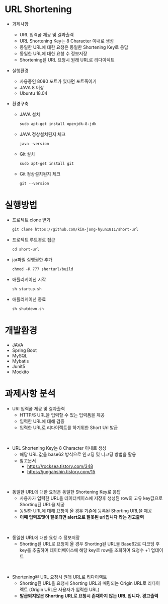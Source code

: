 # URL Shortening
* 과제사항
  * URL 입력폼 제공 및 결과출력
  * URL Shortening Key는 8 Character 이내로 생성
  * 동일한 URL에 대한 요청은 동일한 Shortening Key로 응답
  * 동일한 URL에 대한 요청 수 정보저장
  * Shortening된 URL 요청시 원래 URL로 리다이렉트

* 실행환경
  * 사용중인 8080 포트가 있다면 포트죽이기
  * JAVA 8 이상
  * Ubuntu 18.04
  
* 환경구축
  * JAVA 설치
    ```txt
    sudo apt-get install openjdk-8-jdk
    ```
  * JAVA 정상설치된지 체크
    ```txt
    java -version
    ```
  * Git 설치
    ```txt
    sudo apt-get install git
    ```
  * Git 정상설치된지 체크
    ```txt
    git --version 
    ```
    
# 실행방법
  * 프로젝트 clone 받기
    ```txt
    git clone https://github.com/kim-jong-hyun1811/short-url
    ```
  * 프로젝트 루트경로 접근
    ```txt
    cd short-url
    ```
  * jar파일 실행권한 추가
    ```txt
    chmod -R 777 shorturl/build
    ```
  * 애플리케이션 시작
    ```txt
    sh startup.sh
    ```
  * 애플리케이션 종료
    ```txt
    sh shutdown.sh
    ```
    
# 개발환경
  * JAVA
  * Spring Boot
  * MySQL
  * Mybatis
  * Junit5
  * Mockito
  
# 과제사항 분석
  * URl 입력폼 제공 및 결과출력
    * HTTP/S URL을 입력할 수 있는 입력폼을 제공
    * 입력한 URL에 대해 검증
    * 입력한 URL로 리다이렉트를 하기위한 Short Url 발급
  
  <br>
  
  * URL Shortening Key는 8 Character 이내로 생성
    * 해당 URL 값을 base62 방식으로 인코딩 및 디코딩 방법을 활용
    * 참고문서
      * https://rocksea.tistory.com/348
      * https://jungahshin.tistory.com/15
  
  <br>

  * 동일한 URL에 대한 요청은 동일한 Shortening Key로 응답
    * 사용자가 입력한 URL을 데이터베이스에 저장후 생성된 row의 고유 key값으로 Shorting된 URL을 제공
    * 동일한 URL에 대해 요청이 올 경우 기존에 등록된 Shorting URL을 제공
    * <b>이때 입력포맷이 잘못되면 alert으로 잘못된 url입니다 라는 경고출력</b>
  
  <br>
  
  * 동일한 URL에 대한 요청 수 정보저장
    * Shorting된 URL로 요청이 올 경우 Shorting된 URL을 Base62로 디코딩 후 key를 추출하여 데이터베이스에 해당 key로 row를 조회하여
      요청수 +1 업데이트
   
  <br>
  
  * Shortening된 URL 요청시 원래 URL로 리다이렉트
    * Shorting된 URL을 요청시 Shorting URL과 매핑되는 Origin URL로 리다이렉트 (Origin URL은 사용자가 입력한 URL)
    * <b>발급되지않은 Shorting URL로 요청시 존재하지 않는 URL 입니다. 경고출력</b>
      
      
      
    
